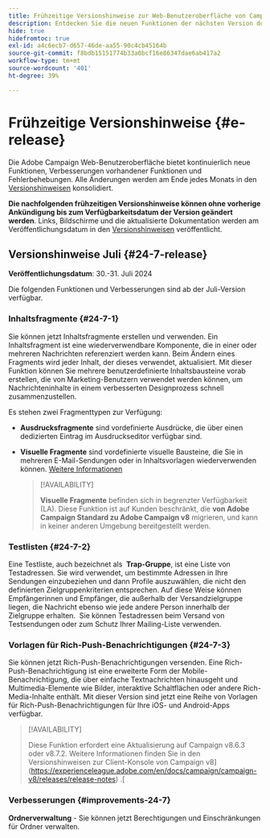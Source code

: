 ```yaml
---
title: Frühzeitige Versionshinweise zur Web-Benutzeroberfläche von Campaign v8
description: Entdecken Sie die neuen Funktionen der nächsten Version der Campaign Web-Benutzeroberfläche
hide: true
hidefromtoc: true
exl-id: a4c6ecb7-d657-46de-aa55-90c4cb45164b
source-git-commit: f8bdb15151774b33a0bcf16e86347dae6ab417a2
workflow-type: tm+mt
source-wordcount: '401'
ht-degree: 39%

---
```


# Frühzeitige Versionshinweise {#e-release}

Die Adobe Campaign Web-Benutzeroberfläche bietet kontinuierlich neue Funktionen, Verbesserungen vorhandener Funktionen und Fehlerbehebungen. Alle Änderungen werden am Ende jedes Monats in den [Versionshinweisen](release-notes.md) konsolidiert.

**Die nachfolgenden frühzeitigen Versionshinweise können ohne vorherige Ankündigung bis zum Verfügbarkeitsdatum der Version geändert werden**. Links, Bildschirme und die aktualisierte Dokumentation werden am Veröffentlichungsdatum in den [Versionshinweisen](release-notes.md) veröffentlicht.

## Versionshinweise Juli {#24-7-release}

**Veröffentlichungsdatum**: 30.-31. Juli 2024

Die folgenden Funktionen und Verbesserungen sind ab der Juli-Version verfügbar.

### Inhaltsfragmente {#24-7-1}

Sie können jetzt Inhaltsfragmente erstellen und verwenden. Ein Inhaltsfragment ist eine wiederverwendbare Komponente, die in einer oder mehreren Nachrichten referenziert werden kann. Beim Ändern eines Fragments wird jeder Inhalt, der dieses verwendet, aktualisiert. Mit dieser Funktion können Sie mehrere benutzerdefinierte Inhaltsbausteine vorab erstellen, die von Marketing-Benutzern verwendet werden können, um Nachrichteninhalte in einem verbesserten Designprozess schnell zusammenzustellen.

Es stehen zwei Fragmenttypen zur Verfügung:

* **Ausdrucksfragmente** sind vordefinierte Ausdrücke, die über einen dedizierten Eintrag im Ausdruckseditor verfügbar sind.
* **Visuelle Fragmente** sind vordefinierte visuelle Bausteine, die Sie in mehreren E-Mail-Sendungen oder in Inhaltsvorlagen wiederverwenden können. [Weitere Informationen](../email/fragments.md)

  >[!AVAILABILITY]
  >
  >**Visuelle Fragmente** befinden sich in begrenzter Verfügbarkeit (LA). Diese Funktion ist auf Kunden beschränkt, die **von Adobe Campaign Standard zu Adobe Campaign v8** migrieren, und kann in keiner anderen Umgebung bereitgestellt werden.

### Testlisten {#24-7-2}

Eine Testliste, auch bezeichnet als  **Trap-Gruppe**, ist eine Liste von Testadressen. Sie wird verwendet, um bestimmte Adressen in Ihre Sendungen einzubeziehen und dann Profile auszuwählen, die nicht den definierten Zielgruppenkriterien entsprechen. Auf diese Weise können Empfängerinnen und Empfänger, die außerhalb der Versandzielgruppe liegen, die Nachricht ebenso wie jede andere Person innerhalb der Zielgruppe erhalten.  Sie können Testadressen beim Versand von Testsendungen oder zum Schutz Ihrer Mailing-Liste verwenden.

### Vorlagen für Rich-Push-Benachrichtigungen {#24-7-3}

Sie können jetzt Rich-Push-Benachrichtigungen versenden. Eine Rich-Push-Benachrichtigung ist eine erweiterte Form der Mobile-Benachrichtigung, die über einfache Textnachrichten hinausgeht und Multimedia-Elemente wie Bilder, interaktive Schaltflächen oder andere Rich-Media-Inhalte enthält. Mit dieser Version sind jetzt eine Reihe von Vorlagen für Rich-Push-Benachrichtigungen für Ihre iOS- und Android-Apps verfügbar.

>[!AVAILABILITY]
>
>Diese Funktion erfordert eine Aktualisierung auf Campaign v8.6.3 oder v8.7.2. Weitere Informationen finden Sie in den Versionshinweisen zur Client-Konsole von Campaign v8](https://experienceleague.adobe.com/en/docs/campaign/campaign-v8/releases/release-notes) .[

### Verbesserungen {#improvements-24-7}

**Ordnerverwaltung** - Sie können jetzt Berechtigungen und Einschränkungen für Ordner verwalten.
